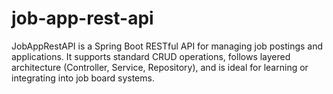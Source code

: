 # job-app-rest-api
JobAppRestAPI is a Spring Boot RESTful API for managing job postings and applications. It supports standard CRUD operations, follows layered architecture (Controller, Service, Repository), and is ideal for learning or integrating into job board systems.
